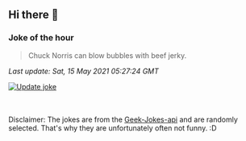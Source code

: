## Hi there 👋

### Joke of the hour
<!-- joke -->
>Chuck Norris can blow bubbles with beef jerky.
<!-- /joke -->

*Last update: Sat, 15 May 2021 05:27:24 GMT*

[![Update joke](https://github.com/nclskfm/nclskfm/actions/workflows/joke.yml/badge.svg)](https://github.com/nclskfm/nclskfm/actions/workflows/joke.yml)

<br><br>
Disclaimer: The jokes are from the [Geek-Jokes-api](https://github.com/sameerkumar18/geek-joke-api) and are randomly selected. That's why they are unfortunately often not funny. :D
